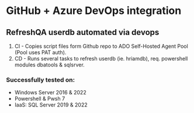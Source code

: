 # GitHub + Azure DevOps integration
## RefreshQA userdb automated via devops

1. CI - Copies script files form Github repo to ADO Self-Hosted Agent Pool (Pool uses PAT auth).
2. CD - Runs several tasks to refresh userdb (ie. hriamdb), req. powershell modules dbatools & sqlsrver.

### Successfully tested on:
- Windows Server 2016 & 2022
- Powershell & Pwsh 7
- IaaS: SQL Server 2019 & 2022
